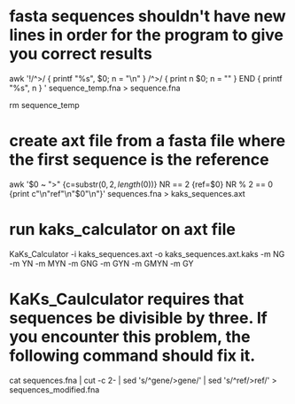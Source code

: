 # fasta sequences shouldn't have new lines in order for the program to give you correct results
awk '!/^>/ { printf "%s", $0; n = "\n" } 
/^>/ { print n $0; n = "" }
END { printf "%s", n }
' sequence_temp.fna > sequence.fna

rm sequence_temp

# create axt file from a fasta file where the first sequence is the reference
awk '$0 ~ ">" {c=substr($0,2,length($0))} NR == 2 {ref=$0} NR % 2 == 0 {print c"\n"ref"\n"$0"\n"}' sequences.fna > kaks_sequences.axt

# run kaks_calculator on axt file
KaKs_Calculator -i kaks_sequences.axt -o kaks_sequences.axt.kaks -m NG -m YN -m MYN -m GNG -m GYN -m GMYN -m GY

# KaKs_Caulculator requires that sequences be divisible by three. If you encounter this problem, the following command should fix it.
cat sequences.fna | cut -c 2- | sed 's/^gene/>gene/' | sed 's/^ref/>ref/' > sequences_modified.fna 


